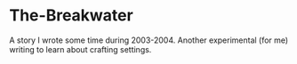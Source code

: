 The-Breakwater
==============

A story I wrote some time during 2003-2004. Another experimental (for me) writing to learn about crafting settings.
